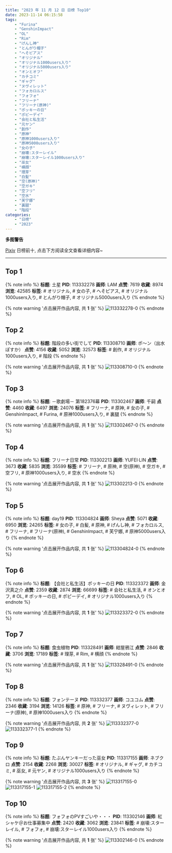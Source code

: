 ```yaml
---
title: "2023 年 11 月 12 日 日榜 Top10"
date: 2023-11-14 06:15:58
tags:
    - "Furina"
    - "GenshinImpact"
    - "OL"
    - "Rim"
    - "げんし神"
    - "とんがり帽子"
    - "へそピアス"
    - "オリジナル"
    - "オリジナル1000users入り"
    - "オリジナル5000users入り"
    - "オンとオフ"
    - "カチコミ"
    - "ギャグ"
    - "ヌヴィレット"
    - "フォカロルス"
    - "フォフォ"
    - "フリーナ"
    - "フリーナ(原神)"
    - "ポッキーの日"
    - "ポピーデイ"
    - "会社と私生活"
    - "元ヤン"
    - "創作"
    - "原神"
    - "原神1000users入り"
    - "原神5000users入り"
    - "女の子"
    - "崩壊:スターレイル"
    - "崩壊:スターレイル1000users入り"
    - "巫女"
    - "横顔"
    - "理芽"
    - "白髪"
    - "空(原神)"
    - "空ガキ"
    - "空フリ"
    - "空水"
    - "芙宁娜"
    - "裏腿"
    - "階段"
categories:
    - "日榜"
    - "2023"
---
```


<i class="fa fa-triangle-exclamation"></i>**多图警告**<i class="fa fa-triangle-exclamation"></i>

[Pixiv](https://www.pixiv.net/) 日榜前十, 点击下方阅读全文查看详细内容~

<!-- more -->

---

## Top 1

{% note info %}
**标题**: 土星
**PID**: 113332278 **画师**: LAM
**点赞**: 7619 **收藏**: 8974 **浏览**: 42585
**标签**: # オリジナル, # 女の子, # へそピアス, # オリジナル1000users入り, # とんがり帽子, # オリジナル5000users入り
{% endnote %}

{% note warning '点击展开作品内容, 共 **1** 张' %}
![113332278-0](https://i.pixiv.re/img-original/img/2023/11/12/00/00/45/113332278_p0.jpg)
{% endnote %}

## Top 2

{% note info %}
**标题**: 階段の多い街でして
**PID**: 113308710 **画师**: ポ～ン（出水ぽすか）
**点赞**: 4156 **收藏**: 5052 **浏览**: 32573
**标签**: # 創作, # オリジナル1000users入り, # 階段
{% endnote %}

{% note warning '点击展开作品内容, 共 **1** 张' %}
![113308710-0](https://i.pixiv.re/img-original/img/2023/11/11/07/30/01/113308710_p0.jpg)
{% endnote %}

## Top 3

{% note info %}
**标题**: －歌劇場－ 第182376幕
**PID**: 113302467 **画师**: 千嗣
**点赞**: 4460 **收藏**: 6497 **浏览**: 24076
**标签**: # フリーナ, # 原神, # 女の子, # GenshinImpact, # Furina, # 原神1000users入り, # 裏腿
{% endnote %}

{% note warning '点击展开作品内容, 共 **1** 张' %}
![113302467-0](https://i.pixiv.re/img-original/img/2023/11/11/02/47/11/113302467_p0.png)
{% endnote %}

## Top 4

{% note info %}
**标题**: フリーナ日常
**PID**: 113302213 **画师**: YUFEI·LIN
**点赞**: 3673 **收藏**: 5835 **浏览**: 35599
**标签**: # フリーナ, # 原神, # 空(原神), # 空ガキ, # 空フリ, # 原神1000users入り, # 空水
{% endnote %}

{% note warning '点击展开作品内容, 共 **1** 张' %}
![113302213-0](https://i.pixiv.re/img-original/img/2023/11/11/00/21/07/113302213_p0.jpg)
{% endnote %}

## Top 5

{% note info %}
**标题**: day19
**PID**: 113304824 **画师**: Sheya
**点赞**: 5071 **收藏**: 6950 **浏览**: 24265
**标签**: # 女の子, # 白髪, # 原神, # げんし神, # フォカロルス, # フリーナ, # フリーナ(原神), # GenshinImpact, # 芙宁娜, # 原神5000users入り
{% endnote %}

{% note warning '点击展开作品内容, 共 **1** 张' %}
![113304824-0](https://i.pixiv.re/img-original/img/2023/11/11/02/09/15/113304824_p0.jpg)
{% endnote %}

## Top 6

{% note info %}
**标题**: 【会社と私生活】ポッキーの日
**PID**: 113323372 **画师**: 金沢真之介
**点赞**: 2359 **收藏**: 2874 **浏览**: 66699
**标签**: # 会社と私生活, # オンとオフ, # OL, # ポッキーの日, # ポピーデイ, # オリジナル1000users入り
{% endnote %}

{% note warning '点击展开作品内容, 共 **1** 张' %}
![113323372-0](https://i.pixiv.re/img-original/img/2023/11/11/19/41/12/113323372_p0.jpg)
{% endnote %}

## Top 7

{% note info %}
**标题**: 食虫植物
**PID**: 113328491 **画师**: 紺屋鴉江
**点赞**: 2846 **收藏**: 3706 **浏览**: 17189
**标签**: # 理芽, # Rim, # 横顔
{% endnote %}

{% note warning '点击展开作品内容, 共 **1** 张' %}
![113328491-0](https://i.pixiv.re/img-original/img/2023/11/11/22/16/47/113328491_p0.jpg)
{% endnote %}

## Top 8

{% note info %}
**标题**: フォンテーヌ
**PID**: 113332377 **画师**: コユコム
**点赞**: 2346 **收藏**: 3194 **浏览**: 14126
**标签**: # 原神, # フリーナ, # ヌヴィレット, # フリーナ(原神), # 原神1000users入り
{% endnote %}

{% note warning '点击展开作品内容, 共 **2** 张' %}
![113332377-0](https://i.pixiv.re/img-original/img/2023/11/12/00/01/38/113332377_p0.jpg)
![113332377-1](https://i.pixiv.re/img-original/img/2023/11/12/00/01/38/113332377_p1.jpg)
{% endnote %}

## Top 9

{% note info %}
**标题**: たぶんヤンキーだった巫女
**PID**: 113317155 **画师**: ネブクロ
**点赞**: 2154 **收藏**: 2268 **浏览**: 30027
**标签**: # オリジナル, # ギャグ, # カチコミ, # 巫女, # 元ヤン, # オリジナル1000users入り
{% endnote %}

{% note warning '点击展开作品内容, 共 **3** 张' %}
![113317155-0](https://i.pixiv.re/img-original/img/2023/11/11/15/33/32/113317155_p0.jpg)
![113317155-1](https://i.pixiv.re/img-original/img/2023/11/11/15/33/32/113317155_p1.jpg)
![113317155-2](https://i.pixiv.re/img-original/img/2023/11/11/15/33/32/113317155_p2.jpg)
{% endnote %}

## Top 10

{% note info %}
**标题**: フォフォのPVすごいや・・・
**PID**: 113302146 **画师**: 紅シャケ＠お仕事募集中
**点赞**: 2420 **收藏**: 3062 **浏览**: 23841
**标签**: # 崩壊:スターレイル, # フォフォ, # 崩壊:スターレイル1000users入り
{% endnote %}

{% note warning '点击展开作品内容, 共 **1** 张' %}
![113302146-0](https://i.pixiv.re/img-original/img/2023/11/11/00/19/08/113302146_p0.jpg)
{% endnote %}
